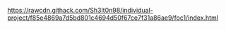https://rawcdn.githack.com/Sh3lt0n98/individual-project/f85e4869a7d5bd801c4694d50f67ce7f31a86ae9/foc1/index.html
